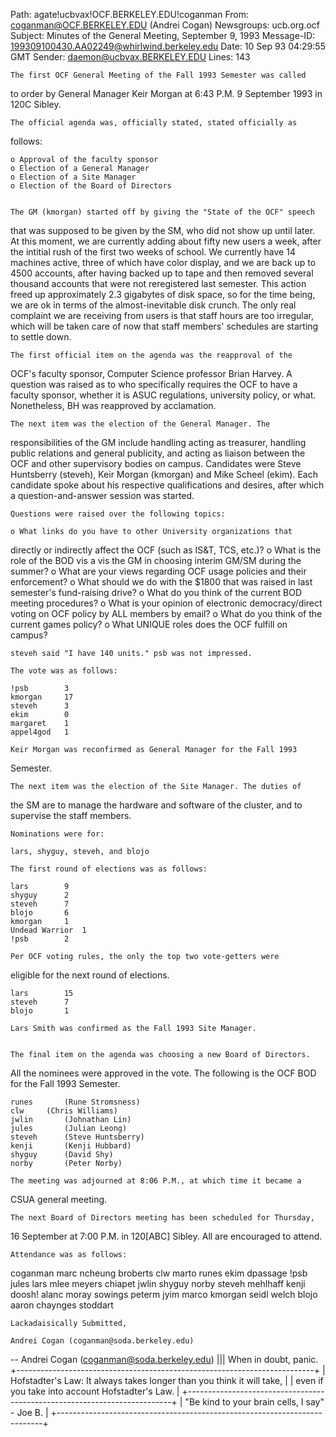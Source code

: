Path: agate!ucbvax!OCF.BERKELEY.EDU!coganman
From: coganman@OCF.BERKELEY.EDU (Andrei Cogan)
Newsgroups: ucb.org.ocf
Subject: Minutes of the General Meeting, September 9, 1993
Message-ID: <199309100430.AA02249@whirlwind.berkeley.edu>
Date: 10 Sep 93 04:29:55 GMT
Sender: daemon@ucbvax.BERKELEY.EDU
Lines: 143


	The first OCF General Meeting of the Fall 1993 Semester was called
to order by General Manager Keir Morgan at 6:43 P.M. 9 September 1993 in
120C Sibley.

	The official agenda was, officially stated, stated officially as
follows:

	o Approval of the faculty sponsor
	o Election of a General Manager
	o Election of a Site Manager
	o Election of the Board of Directors


	The GM (kmorgan) started off by giving the "State of the OCF" speech
that was supposed to be given by the SM, who did not show up until later. At
this moment, we are currently adding about fifty new users a week, after the
intitial rush of the first two weeks of school. We currently have 14
machines active, three of which have color display, and we are back up to
4500 accounts, after having backed up to tape and then removed several
thousand accounts that were not reregistered last semester. This action
freed up approximately 2.3 gigabytes of disk space, so for the time being,
we are ok in terms of the almost-inevitable disk crunch. The only real
complaint we are receiving from users is that staff hours are too irregular,
which will be taken care of now that staff members' schedules are starting
to settle down.


	The first official item on the agenda was the reapproval of the
OCF's faculty sponsor, Computer Science professor Brian Harvey. A question
was raised as to who specifically requires the OCF to have a faculty
sponsor, whether it is ASUC regulations, university policy, or what.
Nonetheless, BH was reapproved by acclamation.


	The next item was the election of the General Manager. The
responsibilities of the GM include handling acting as treasurer, handling
public relations and general publicity, and acting as liaison between the
OCF and other supervisory bodies on campus. Candidates were Steve Huntsberry
(steveh), Keir Morgan (kmorgan) and Mike Scheel (ekim). Each candidate spoke
about his respective qualifications and desires, after which a
question-and-answer session was started.

	Questions were raised over the following topics:

	o What links do you have to other University organizations that
directly or indirectly affect the OCF (such as IS&T, TCS, etc.)?
	o What is the role of the BOD vis a vis the GM in choosing interim
GM/SM during the summer?
	o What are your views regarding OCF usage policies and their
enforcement?
	o What should we do with the $1800 that was raised in last
semester's fund-raising drive?
	o What do you think of the current BOD meeting procedures?
	o What is your opinion of electronic democracy/direct voting on OCF
policy by ALL members by email?
	o What do you think of the current games policy?
	o What UNIQUE roles does the OCF fulfill on campus?

	steveh said "I have 140 units." psb was not impressed.

	The vote was as follows:

	!psb		3
	kmorgan		17
	steveh		3
	ekim		0
	margaret	1
	appel4god	1

	Keir Morgan was reconfirmed as General Manager for the Fall 1993
Semester.


	The next item was the election of the Site Manager. The duties of
the SM are to manage the hardware and software of the cluster, and to
supervise the staff members.

	Nominations were for:

	lars, shyguy, steveh, and blojo

	The first round of elections was as follows:

	lars		9
	shyguy		2
	steveh		7
	blojo		6
	kmorgan		1
	Undead Warrior	1
	!psb		2

	Per OCF voting rules, the only the top two vote-getters were
eligible for the next round of elections.

	lars		15
	steveh		7
	blojo		1

	Lars Smith was confirmed as the Fall 1993 Site Manager.


	The final item on the agenda was choosing a new Board of Directors.
All the nominees were approved in the vote. The following is the OCF BOD for
the Fall 1993 Semester.

	runes		(Rune Stromsness)
	clw		(Chris Williams)
	jwlin		(Johnathan Lin)
	jules		(Julian Leong)
	steveh		(Steve Huntsberry)
	kenji		(Kenji Hubbard)
	shyguy		(David Shy)
	norby		(Peter Norby)

	The meeting was adjourned at 8:06 P.M., at which time it became a
CSUA general meeting.

	The next Board of Directors meeting has been scheduled for Thursday,
16 September at 7:00 P.M. in 120[ABC] Sibley. All are encouraged to attend.


	Attendance was as follows:

coganman marc ncheung broberts clw marto runes ekim dpassage !psb jules lars
mlee meyers chiapet jwlin shyguy norby steveh mehlhaff kenji doosh! alanc
moray sowings peterm jyim marco kmorgan seidl welch blojo aaron chaynges
stoddart

	Lackadaisically Submitted,

	Andrei Cogan (coganman@soda.berkeley.edu)

	

-- 
   Andrei Cogan (coganman@soda.berkeley.edu)  |||  When in doubt, panic.
+--------------------------------------------------------------------------+
| Hofstadter's Law: It always takes longer than you think it will take,    |
|   even if you take into account Hofstadter's Law.                        |
+--------------------------------------------------------------------------+
|                "Be kind to your brain cells, I say" - Joe B.             |
+--------------------------------------------------------------------------+
